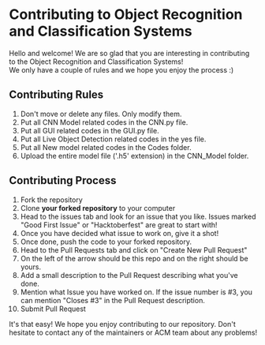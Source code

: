 # Contributing to Object Recognition and Classification Systems
Hello and welcome! We are so glad that you are interesting in contributing to the Object Recognition and Classification Systems!  
We only have a couple of rules and we hope you enjoy the process :)  

## Contributing Rules
1. Don't move or delete any files. Only modify them.
2. Put all CNN Model related codes in the CNN.py file.
3. Put all GUI related codes in the GUI.py file.
4. Put all Live Object Detection related codes in the yes file.
5. Put all New model related codes in the Codes folder.
6. Upload the entire model file ('.h5' extension) in the CNN_Model folder.

## Contributing Process
1. Fork the repository
2. Clone **your forked repository** to your computer
3. Head to the issues tab and look for an issue that you like. Issues marked "Good First Issue" or "Hacktoberfest" are great to start with!
4. Once you have decided what issue to work on, give it a shot!
5. Once done, push the code to your forked repository.
6. Head to the Pull Requests tab and click on "Create New Pull Request"
7. On the left of the arrow should be this repo and on the right should be yours.
8. Add a small description to the Pull Request describing what you've done.
9. Mention what Issue you have worked on. If the issue number is #3, you can mention "Closes #3" in the Pull Request description.
10. Submit Pull Request

It's that easy! We hope you enjoy contributing to our repository. Don't hesitate to contact any of the maintainers or ACM team about any problems!
